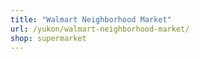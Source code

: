 ```yaml
---
title: "Walmart Neighborhood Market"
url: /yukon/walmart-neighborhood-market/
shop: supermarket
---
```

